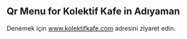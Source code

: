 
## Qr Menu for Kolektif Kafe in Adıyaman

Denemek için www.kolektifkafe.com adresini ziyaret edin.

